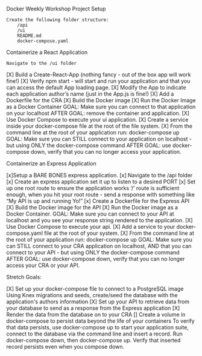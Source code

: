 Docker Weekly Workshop
Project Setup

    Create the following folder structure:
        /api
        /ui
        README.md
        docker-compose.yaml

Containerize a React Application

    Navigate to the /ui folder
   [X] Build a Create-React-App (nothing fancy - out of the box app will work fine!)
   [X] Verify npm start - will start and run your application and that you can access the default App loading page.
   [X] Modify the App to indicate each application author’s name (just in the App.js is fine!)
   [X] Add a Dockerfile for the CRA
   [X] Build the Docker image
   [X] Run the Docker Image as a Docker Container
        GOAL: Make sure you can connect to that application on your localhost
        AFTER GOAL: remove the container and application.
   [X] Use Docker Compose to execute your ui application.
   [X] Create a service inside your docker-compose file at the root of the file system.
   [X] From the command line at the root of your application run: docker-compose up
        GOAL: Make sure you can STILL connect to your application on localhost - but using ONLY the docker-compose command
        AFTER GOAL: use docker-compose down, verify that you can no longer access your application.

Containerize an Express Application

  [x]Setup a BARE BONES express application.
  [x]  Navigate to the /api folder
  [x]  Create an express application set it up to listen to a desired PORT
  [x]  Set up one root route to ensure the application works
    ‘/’ route is sufficient enough, when you hit your root route - send a response with something like “My API is up and running Yo!”
  [x]  Create a Dockerfile for the Express API
  [X]  Build the Docker image for the API
  [X]  Run the Docker image as a Docker Container.
        GOAL: Make sure you can connect to your API at localhost and you see your response string rendered to the application.
  [X]  Use Docker Compose to execute your api.
  [X]  Add a service to your docker-compose.yaml file at the root of your system.
  [X]  From the command line at the root of your application run: docker-compose up
        GOAL: Make sure you can STILL connect to your CRA application on localhost, AND that you can connect to your API - but using ONLY the docker-compose command
        AFTER GOAL: use docker-compose down, verify that you can no longer access your CRA or your API.

Stretch Goals:

  [X]  Set up your docker-compose file to connect to a PostgreSQL image
        Using Knex migrations and seeds, create/seed the database with the application's authors information
  [X]  Set up your API to retrieve data from your database to send as a response from the Express application
  [X]  Render the data from the database on to your CRA
  []  Create a volume in docker-compose to persist data beyond the life of your containers
        To verify that data persists, use docker-compose up to start your application suite, connect to the database via the command line and insert a record. Run docker-compose down, then docker-compose up. Verify that inserted record persists even when you compose down.
